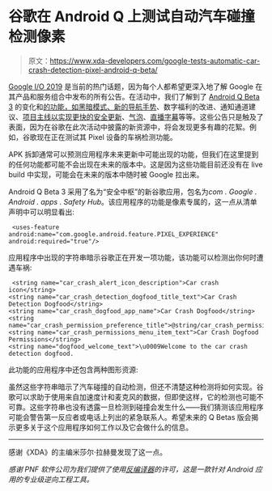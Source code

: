# 谷歌在 Android Q 上测试自动汽车碰撞检测像素

> 原文：<https://www.xda-developers.com/google-tests-automatic-car-crash-detection-pixel-android-q-beta/>

[Google I/O 2019](https://www.xda-developers.com/tag/google-io-2019/) 是当前的热门话题，因为每个人都希望更深入地了解 Google 在其产品和服务组合中发布的所有公告。在活动中，我们了解到了 [Android Q Beta 3](https://www.xda-developers.com/android-q-beta-3-released/) 的变化和[的功能，如黑暗模式、新的导航手势](https://www.xda-developers.com/everything-new-android-q-beta-3/)、数字福利的改进、通知通道建议、[项目主线以实现更快的安全更新](https://www.xda-developers.com/android-q-project-mainline-security/)、[气泡](https://www.xda-developers.com/android-q-system-alert-window-deprecate-bubbles/)、[直播字幕](https://www.xda-developers.com/google-accessibility-live-caption-android-q-live-relay-live-transcribe/)等等。这些公告只是触及了表面，因为在谷歌在此次活动中披露的新资源中，将会发现更多有趣的花絮。例如，谷歌现在正在测试其 Pixel 设备的车祸检测功能。

APK 拆卸通常可以预测应用程序未来更新中可能出现的功能，但我们在这里提到的任何功能都可能不会出现在未来的版本中。这是因为这些功能目前还没有在 live build 中实现，可能会在未来的版本中随时被 Google 拉出来。

Android Q Beta 3 采用了名为“安全中枢”的新谷歌应用，包名为*com . Google . Android . apps . Safety Hub*。该应用程序的功能是像素专属的，这一点从清单声明中可以明显看出:

```
 <uses-feature android:name="com.google.android.feature.PIXEL_EXPERIENCE" android:required="true"/> 
```

应用程序中出现的字符串暗示谷歌正在开发一项功能，该功能可以检测出你何时遭遇车祸:

```
 <string name="car_crash_alert_icon_description">Car crash icon</string>
<string name="car_crash_detection_dogfood_title_text">Car Crash Detection Dogfood</string>
<string name="car_crash_dogfood_app_name">Car Crash Dogfood</string>
<string name="car_crash_permission_preference_title">@string/car_crash_permissions_menu_item_text</string>
<string name="car_crash_permissions_menu_item_text">Car Crash Dogfood Permissions</string>
<string name="dogfood_welcome_text">\u0009Welcome to the car crash detection dogfood. 
```

此功能的应用程序中还包含两种图形资源:

虽然这些字符串暗示了汽车碰撞的自动检测，但还不清楚这种检测将如何实现。谷歌可以求助于使用来自加速度计和麦克风的数据，但即使这样，它的检测也可能不可靠。这些字符串也没有透露一旦检测到碰撞会发生什么——我们猜测该应用程序可能会警告第一反应者或电话上列出的紧急联系人。希望未来的 Q Betas 版会揭示更多关于这个应用程序如何工作以及它会做什么的信息。

* * *

感谢《XDA》的主编米莎尔·拉赫曼发现了这一点。

*感谢 PNF 软件公司为我们提供了使用[反编译器](https://www.pnfsoftware.com/?aid=xdadev%22%3EJEB)的许可，这是一款针对 Android 应用的专业级逆向工程工具。*